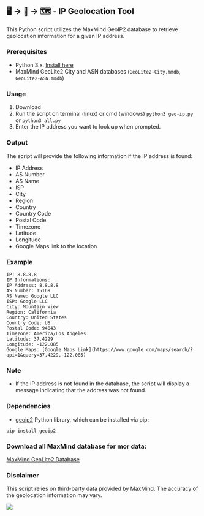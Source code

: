 ## 🖥️ → 🔎 → 🗺️ - IP Geolocation Tool

This Python script utilizes the MaxMind GeoIP2 database to retrieve geolocation information for a given IP address.

### Prerequisites
- Python 3.x. [Install here](python.org)
- MaxMind GeoLite2 City and ASN databases (`GeoLite2-City.mmdb`, `GeoLite2-ASN.mmdb`)

### Usage
1. Download 
1. Run the script on terminal (linux) or cmd (windows)
    ```python3 geo-ip.py```
    or
    ```python3 all.py```
2. Enter the IP address you want to look up when prompted.

### Output
The script will provide the following information if the IP address is found:
- IP Address
- AS Number
- AS Name
- ISP
- City
- Region
- Country
- Country Code
- Postal Code
- Timezone
- Latitude
- Longitude
- Google Maps link to the location

### Example
```
IP: 8.8.8.8
IP Informations:
IP Address: 8.8.8.8
AS Number: 15169
AS Name: Google LLC
ISP: Google LLC
City: Mountain View
Region: California
Country: United States
Country Code: US
Postal Code: 94043
Timezone: America/Los_Angeles
Latitude: 37.4229
Longitude: -122.085
Google Maps: [Google Maps Link](https://www.google.com/maps/search/?api=1&query=37.4229,-122.085)
```

### Note
- If the IP address is not found in the database, the script will display a message indicating that the address was not found.

### Dependencies
- [geoip2](https://pypi.org/project/geoip2/) Python library, which can be installed via pip:

```
pip install geoip2
```
### Download all MaxMind database for mor data:

[MaxMind GeoLite2 Database](https://github.com/P3TERX/GeoLite.mmdb)

### Disclaimer
This script relies on third-party data provided by MaxMind. The accuracy of the geolocation information may vary.

<a href="https://visitorbadge.io/status?path=https%3A%2F%2Fgithub.com%2Fd4v1-sudo%2FIP-geolocation-tool"><img src="https://api.visitorbadge.io/api/visitors?path=https%3A%2F%2Fgithub.com%2Fd4v1-sudo%2FIP-geolocation-tool&label=Thanks%20for%20dropping%20in&labelColor=%23000000&countColor=%23FFFFFF" /></a>
